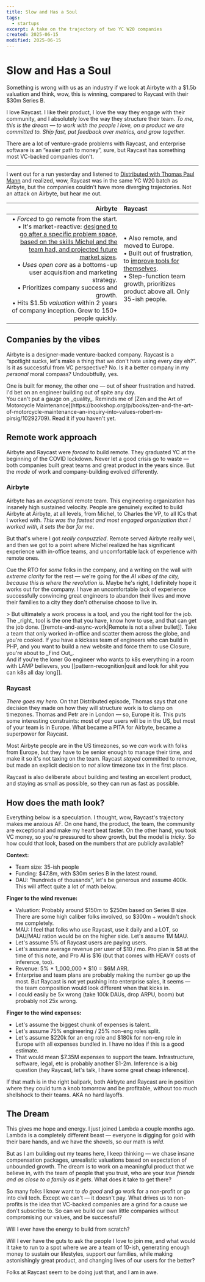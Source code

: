 ```yaml
---
title: Slow and Has a Soul
tags:
  - startups
excerpt: A take on the trajectory of two YC W20 companies
created: 2025-06-15
modified: 2025-06-15
---
```

# Slow and Has a Soul

Something is wrong with us as an industry if we look at Airbyte with a $1.5b valuation and think, wow, this is winning, compared to Raycast with their $30m Series B.

I love Raycast. I like their product, I love the way they engage with their community, and I absolutely love the way they structure their team. *To me, this is the dream — to work with the people I love, on a product we are committed to. Ship fast, put feedback over metrics, and grow together.*

There are a lot of venture-grade problems with Raycast, and enterprise software is an “easier path to money”, sure, but Raycast has something most VC-backed companies don't.

---

I went out for a run yesterday and listened to [Distributed with Thomas Paul Mann](https://www.youtube.com/watch?v=uHhJ_ZwQtuw) and realized, wow, Raycast was in the same YC W20 batch as Airbyte, but the companies couldn't have more diverging trajectories. Not an attack on Airbyte, but hear me out.

| Airbyte | Raycast |
|---------:|:---------|
| • _Forced_ to go remote from the start.<br/>• It's market-reactive: [designed to go after a specific problem space, based on the skills Michel and the team had, and projected future market sizes](https://www.youtube.com/watch?v=0cjkqwAetZc).<br/>• _Uses open core_ as a bottoms-up user acquisition and marketing strategy.<br/>• Prioritizes company success and growth.<br/>• Hits $1.5b _valuation_ within 2 years of company inception. Grew to 150+ people quickly.| • Also remote, and moved to Europe.<br/>• Built out of frustration, to [improve tools for themselves](https://changelog.com/podcast/587).<br/>• Step-function team growth, prioritizes product above all. Only 35-ish people. |


## Companies by the vibes

Airbyte is a designer-made venture-backed company. Raycast is a “spotlight sucks, let's make a thing that we don't hate using every day eh?”. Is it as successful from VC perspective? No. Is it a better company in my _personal_ moral compass? Undoubtfully, yes.

<WithAside>
One is built for money, the other one — out of sheer frustration and hatred. I'd bet on an engineer building out of spite any day.
<Aside>
You can't put a gauge on _quality_. Reminds me of [Zen and the Art of Motorcycle Maintenance](https://bookshop.org/p/books/zen-and-the-art-of-motorcycle-maintenance-an-inquiry-into-values-robert-m-pirsig/10292709). Read it if you haven't yet.
</Aside>
</WithAside>


## Remote work approach

Airbyte and Raycast were _forced_ to build remote. They graduated YC at the beginning of the COVID lockdown. Never let a good crisis go to waste — both companies built great teams and great product in the years since. But the _mode_ of work and company-building evolved differently.

### Airbyte

Airbyte has an _exceptional_ remote team. This engineering organization has insanely high sustained velocity. People are genuinely excited to build Airbyte at Airbyte, at all levels, from Michel, to Charles the VP, to all ICs that I worked with. _This was the fastest and most engaged organization that I worked with, it sets the bar for me_.

But that's where I got _really conpuzzled_. Remote served Airbyte really well, and then we got to a point where Michel realized he has significant experience with in-office teams, and uncomfortable lack of experience with remote ones.

Cue the RTO for _some_ folks in the company, and a writing on the wall with _extreme clarity_ for the rest — we're going for the _AI vibes of the city, because this is where the revolution is_. Maybe he's right, I definitely hope it works out for the company. I have an uncomfortable lack of experience successfully convincing great engineers to abandon their lives and move their families to a city they don't otherwise choose to live in.

<WithAside>
> But ultimately a work process is a tool, and you the right tool for the job. The _right_ tool is the one that you have, know how to use, and that can get the job done. [[remote-and-async-work|Remote is not a silver bullet]]. Take a team that only worked in-office and scatter them across the globe, and you're cooked. If you have a kickass team of engineers who can build in PHP, and you want to build a new website and force them to use Closure, you're about to _Find Out_.
<Aside>
    And if you're the loner Go engineer who wants to k8s everything in a room with LAMP believers, you [[pattern-recognition|quit and look for shit you can k8s all day long]].
</Aside>
</WithAside>

### Raycast

_There goes my hero._ On that Distributed episode, Thomas says that one decision they made on how they will structure work is to clamp on timezones. Thomas and Petr are in London — so, Europe it is. This puts some interesting constraints: most of your users will be in the US, but most of your team is in Europe. What became a PITA for Airbyte, became a superpower for Raycast.

Most Airbyte people are in the US timezones, so we _can_ work with folks from Europe, but they have to be senior enough to manage their time, and make it so it's not taxing on the team. Raycast _stayed_ committed to remove, but made an explicit decision to _not_ allow timezone tax in the first place.

Raycast is also deliberate about building and testing an excellent product, and staying as small as possible, so they can run as fast as possible.

## How does the math look?

Everything below is a speculation. I thought, wow, Raycast's trajectory makes me anxious AF. On one hand, the product, the team, the community are exceptional and make my heart beat faster. On the other hand, you took VC money, so you're pressured to show growth, but the model is _tricky_. So how could that look, based on the numbers that are publicly available?

**Context:**
- Team size: 35-ish people
- Funding: $47.8m, with $30m series B in the latest round.
- DAU: "hundreds of thousands", let's be generous and assume 400k. This will affect quite a lot of math below.

**Finger to the wind revenue:**
- Valuation: Probably around $150m to $250m based on Series B size. There are some high caliber folks involved, so $300m + wouldn't shock me completely.
- MAU: I feel that folks who use Raycast, use it daily and a LOT, so DAU/MAU ration would be on the higher side. Let's assume 1M MAU.
- Let's assume 5% of Raycast users are paying users.
- Let's assume average revenue per user of $10 / mo. Pro plan is $8 at the time of this note, and Pro AI is $16 (but that comes with HEAVY costs of inference, too).
- Revenue: 5% * 1_000_000 * $10 = $6M ARR.
- Enterprise and team plans are probably making the number go up the most. But Raycast is not yet pushing into enterprise sales, it seems — the team composition would look different when that kicks in.
- I could easily be 5x wrong (take 100k DAUs, drop ARPU, boom) but probably not 25x wrong.

**Finger to the wind expenses:**
- Let's assume the biggest chunk of expenses is talent.
- Let's assume 75% engineering / 25% non-eng roles split.
- Let's assume $220k for an eng role and $180k for non-eng role in Europe with all expenses bundled in. I have no idea if this is a good estimate.
- That would mean $7.35M expenses to support the team. Infrastructure, software, legal, etc is probably another $1-2m. Inference is a big question (hey Raycast, let's talk, I have some great cheap inference).

If that math is in the right ballpark, both Airbyte and Raycast are in position where they could turn a knob tomorrow and be profitable, without too much shellshock to their teams. AKA no hard layoffs.

## The Dream

This gives me hope and energy. I just joined Lambda a couple months ago. Lambda is a completely different beast — everyone is digging for gold with their bare hands, and we have the shovels, so our math is _wild_.

But as I am building out my teams here, I keep thinking — we chase insane compensation packages, unrealistic valuations based on expectation of unbounded growth. The dream is to work on a meaningful product that we believe in, with the team of people that you trust, who are your _true friends and as close to a family as it gets_. What does it take to get there?

So many folks I know want to _do good_ and go work for a non-profit or go into civil tech. Except we can't — it doesn't pay. What drives us to non-profits is the idea that VC-backed companies are a grind for a cause we don't subscribe to. So can we build our own little companies without compromising our values, and be successful?

Will I ever have the energy to build from scratch?

Will I ever have the guts to ask the people I love to join me, and what would it take to run to a spot where we are a team of 10-ish, generating enough money to sustain our lifestyles, support our families, while making astonishingly great product, and changing lives of our users for the better?

Folks at Raycast seem to be doing just that, and I am in awe.
